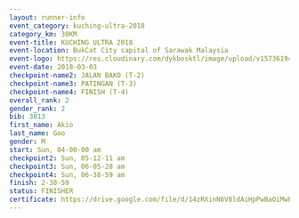 ```yaml
--- 
layout: runner-info 
event_category: kuching-ultra-2018 
category_km: 30KM 
event-title: KUCHING ULTRA 2018 
event-location: BukCat City capital of Sarawak Malaysia 
event-logo: https://res.cloudinary.com/dykbosktl/image/upload/v1573619473/Logo/kuching-ultra-2018-logo_tlpvm5.png 
event-date: 2018-03-03 
checkpoint-name2: JALAN BAKO (T-2) 
checkpoint-name3: PATINGAN (T-3) 
checkpoint-name4: FINISH (T-4) 
overall_rank: 2
gender_rank: 2
bib: 3013
first_name: Akio
last_name: Goo
gender: M
start: Sun, 04-00-00 am
checkpoint2: Sun, 05-12-11 am
checkpoint3: Sun, 06-05-28 am
checkpoint4: Sun, 06-38-59 am
finish: 2-38-59
status: FINISHER
certificate: https://drive.google.com/file/d/14zRXinN6V8ldAiHpPwBaOiMwE5S3txGQ/view?usp=sharing
--- 
```

